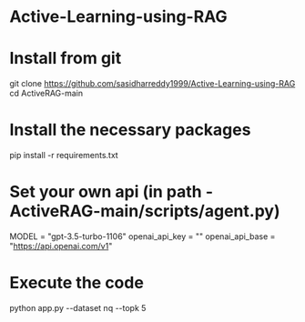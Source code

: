# Active-Learning-using-RAG

# Install from git 
git clone https://github.com/sasidharreddy1999/Active-Learning-using-RAG                        cd ActiveRAG-main

# Install the necessary packages 
pip install -r requirements.txt

# Set your own api (in path - ActiveRAG-main/scripts/agent.py) 
MODEL = "gpt-3.5-turbo-1106" 
openai_api_key = "" 
openai_api_base = "https://api.openai.com/v1"

# Execute the code 
python app.py --dataset nq --topk 5
